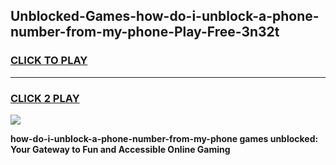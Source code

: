 
## Unblocked-Games-how-do-i-unblock-a-phone-number-from-my-phone-Play-Free-3n32t
<h3>
<a href="https://premium76.site?title=how-do-i-unblock-a-phone-number-from-my-phone&ref=12A">CLICK TO PLAY</a></h3>
<hr>

<h3>
<a href="https://premium76.site?title=how-do-i-unblock-a-phone-number-from-my-phone&ref=12A">CLICK 2 PLAY</a>
  
</h3>

<a href="https://premium76.site?title=how-do-i-unblock-a-phone-number-from-my-phone&ref=12A"><img src="https://clearcache.store/games.png"></a>


**how-do-i-unblock-a-phone-number-from-my-phone games unblocked: Your Gateway to Fun and Accessible Online Gaming**
